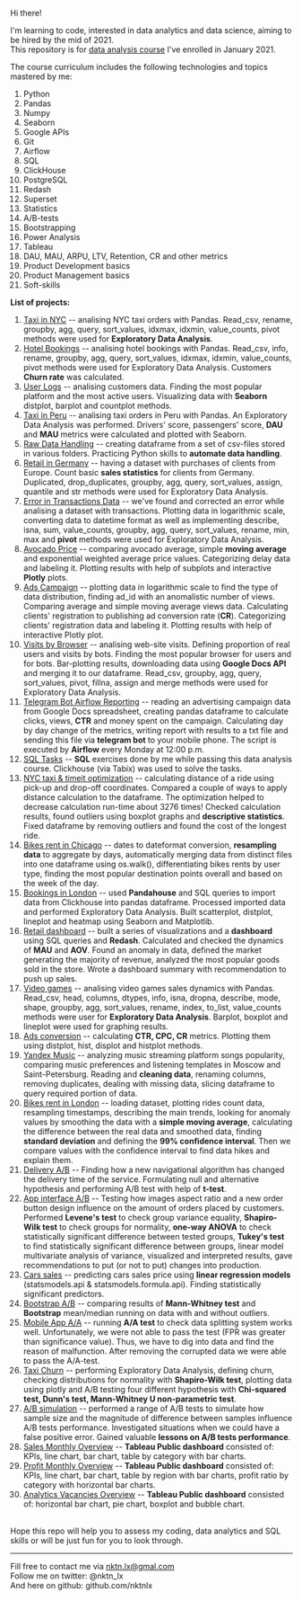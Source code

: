 Hi there!


I'm learning to code, interested in data analytics and data science, aiming to be hired by the mid of 2021.  
This repository is for [data analysis course](https://karpov.courses/) I've enrolled in January 2021.    

The course curriculum includes the following technologies and topics mastered by me:  
1. Python
2. Pandas
3. Numpy
4. Seaborn
5. Google APIs
6. Git
7. Airflow
8. SQL
9. ClickHouse
10. PostgreSQL
11. Redash
12. Superset
13. Statistics
14. A/B-tests
15. Bootstrapping
16. Power Analysis
17. Tableau
18. DAU, MAU, ARPU, LTV, Retention, CR and other metrics
19. Product Development basics
20. Product Management basics
21. Soft-skills  
   
   
   
   
   
**List of projects:**
1. [Taxi in NYC](https://github.com/nktnlx/data_analysis_course/tree/main/1_taxi_in_nyc) -- analising NYC taxi orders with Pandas. Read_csv, rename, groupby, agg, query, sort_values, idxmax, idxmin, value_counts, pivot methods were used for **Exploratory Data Analysis**.
2. [Hotel Bookings](https://github.com/nktnlx/data_analysis_course/tree/main/2_hotel_bookings) -- analising hotel bookings with Pandas. Read_csv, info, rename, groupby, agg, query, sort_values, idxmax, idxmin, value_counts, pivot methods were used for Exploratory Data Analysis. Customers **Churn rate** was calculated.  
3. [User Logs](https://github.com/nktnlx/data_analysis_course/tree/main/3_user_logs) -- analising customers data. Finding the most popular platform and the most active users. Visualizing data with **Seaborn** distplot, barplot and countplot methods.       
4. [Taxi in Peru](https://github.com/nktnlx/data_analysis_course/tree/main/4_taxi_peru) -- analising  taxi orders in Peru with Pandas. An Exploratory Data Analysis was performed. Drivers' score, passengers' score, **DAU** and **MAU** metrics were calculated and plotted with Seaborn.   
5. [Raw Data Handling](https://github.com/nktnlx/data_analysis_course/tree/main/5_raw_data_handling) -- creating dataframe from a set of csv-files stored in various folders. Practicing Python skills to **automate data handling**.  
6. [Retail in Germany](https://github.com/nktnlx/data_analysis_course/tree/main/6_retail_in_germany) -- having a dataset with purchases of clients from Europe. Count basic **sales statistics** for clients from Germany. Duplicated, drop_duplicates, groupby, agg, query, sort_values, assign, quantile and str methods were used for Exploratory Data Analysis. 
7. [Error in Transactions Data](https://github.com/nktnlx/data_analysis_course/tree/main/7_error_in_transaction_data) -- we've found and corrected an error while analising a dataset with transactions. Plotting data in logarithmic scale, converting data to datetime format as well as implementing describe, isna, sum, value_counts, groupby, agg, query, sort_values, rename, min, max and **pivot** methods were used for Exploratory Data Analysis.   
8. [Avocado Price](https://github.com/nktnlx/data_analysis_course/tree/main/8_avocado_price) -- comparing avocado average, simple **moving average** and exponential weighted average price values. Categorizing delay data and labeling it. Plotting results with help of subplots and interactive **Plotly** plots.  
9. [Ads Campaign](https://github.com/nktnlx/data_analysis_course/tree/main/9_ads_campaign) -- plotting data in logarithmic scale to find the type of data distribution, finding ad_id with an anomalistic number of views. Comparing average and simple moving average views data. Calculating clients' registration to publishing ad conversion rate (**CR**). Categorizing clients' registration data and labeling it. Plotting results with help of interactive Plotly plot.  
10. [Visits by Browser](https://github.com/nktnlx/data_analysis_course/tree/main/10_visits_by_browser) -- analising web-site visits. Defining proportion of real users and visits by bots. Finding the most popular browser for users and for bots. Bar-plotting results, downloading data using **Google Docs API** and merging it to our dataframe. Read_csv, groupby, agg, query, sort_values, pivot, fillna, assign and merge methods were used for Exploratory Data Analysis.
11. [Telegram Bot Airflow Reporting](https://github.com/nktnlx/data_analysis_course/tree/main/11_telegram_bot_airflow_reporting) -- reading an advertising campaign data from Google Docs spreadsheet, creating pandas dataframe to calculate clicks, views, **CTR** and money spent on the campaign. Calculating day by day change of the metrics, writing report with results to a txt file and sending this file via **telegram bot** to your mobile phone. The script is executed by **Airflow** every Monday at 12:00 p.m.   
12. [SQL Tasks](https://github.com/nktnlx/data_analysis_course/tree/main/12_sql_task) -- **SQL** exercises done by me while passing this data analysis course. Clickhouse (via Tabix) was used to solve the tasks.  
13. [NYC taxi & timeit optimization](https://github.com/nktnlx/data_analysis_course/tree/main/13_nyc_taxi_timeit_optimization) -- calculating distance of a ride using pick-up and drop-off coordinates. Compared a couple of ways to apply distance calculation to the dataframe. The optimization helped to decrease calculation run-time about 3276 times! Checked calculation results, found outliers using boxplot graphs and **descriptive statistics**. Fixed dataframe by removing outliers and found the cost of the longest ride.  
14. [Bikes rent in Chicago](https://github.com/nktnlx/data_analysis_course/tree/main/14_bikes_rent_chicago) -- dates to dateformat conversion, **resampling data** to aggregate by days, automatically merging data from distinct files into one dataframe using os.walk(), differentiating bikes rents by user type, finding the most popular destination points overall and based on the week of the day.  
15. [Bookings in London](https://github.com/nktnlx/data_analysis_course/tree/main/15_booking_in_london) -- used **Pandahouse** and SQL queries to import data from Clickhouse into pandas dataframe. Processed imported data and performed Exploratory Data Analysis. Built scatterplot, distplot, lineplot and heatmap using Seaborn and Matplotlib.  
16. [Retail dashboard](https://github.com/nktnlx/data_analysis_course/tree/main/16_retail_dashboard) -- built a series of visualizations and a **dashboard** using SQL queries and **Redash**. Calculated and checked the dynamics of **MAU** and **AOV**. Found an anomaly in data, defined the market generating the majority of revenue, analyzed the most popular goods sold in the store. Wrote a dashboard summary with recommendation to push up sales.
17. [Video games](https://github.com/nktnlx/data_analysis_course/tree/main/17_video_games) --  analising video games sales dynamics with Pandas. Read_csv, head, columns, dtypes, info, isna, dropna, describe, mode, shape, groupby, agg, sort_values, rename, index, to_list, value_counts methods were user for **Exploratory Data Analysis**. Barplot, boxplot and lineplot were used for graphing results.    
18. [Ads conversion](https://github.com/nktnlx/data_analysis_course/tree/main/18_ads_conversion) -- calculating **CTR, CPC, CR** metrics. Plotting them using distplot, hist, displot and histplot methods.
19. [Yandex Music](https://github.com/nktnlx/data_analysis_course/tree/main/19_yandex_music) -- analyzing music streaming platform songs popularity, comparing music preferences and listening templates in Moscow and Saint-Petersburg. Reading and **cleaning data**, renaming columns, removing duplicates, dealing with missing data, slicing dataframe to query required portion of data.  
20. [Bikes rent in London](https://github.com/nktnlx/data_analysis_course/tree/main/20_bikes_rent_london) -- loading dataset, plotting rides count data, resampling timestamps, describing the main trends, looking for anomaly values by smoothing the data with a **simple moving average**, calculating the difference between the real data and smoothed data, finding **standard deviation** and defining the **99% confidence interval**. Then we compare values with the confidence interval to find data hikes and explain them.  
21. [Delivery A/B](https://github.com/nktnlx/data_analysis_course/tree/main/21_delivery_ab) -- Finding how a new navigational algorithm has changed the delivery time of the service. Formulating null and alternative hypothesis and performing A/B test with help of **t-test**.  
22. [App interface A/B](https://github.com/nktnlx/data_analysis_course/tree/main/22_app_interface_ab) -- Testing how images aspect ratio and a new order button design influence on the amount of orders placed by customers. Performed **Levene's test** to check group variance equality, **Shapiro-Wilk test** to check groups for normality, **one-way ANOVA** to check statistically significant difference between tested groups, **Tukey's test** to find statistically significant difference between groups, linear model multivariate analysis of variance, visualized and interpreted results, gave recommendations to put (or not to put) changes into production.  
23. [Cars sales](https://github.com/nktnlx/data_analysis_course/tree/main/23_cars_sales) -- predicting cars sales price using **linear regression models** (statsmodels.api & statsmodels.formula.api). Finding statistically significant predictors.  
24. [Bootstrap A/B](https://github.com/nktnlx/data_analysis_course/tree/main/24_bootstrap_ab) -- comparing results of **Mann-Whitney test** and **Bootstrap** mean/median running on data with and without outliers.  
25. [Mobile App A/A](https://github.com/nktnlx/data_analysis_course/tree/main/25_mobile_app_aa) -- running **A/A test** to check data splitting system works well. Unfortunately, we were not able to pass the test (FPR was greater than significance value). Thus, we have to dig into data and find the reason of malfunction. After removing the corrupted data we were able to pass the A/A-test.
26. [Taxi Churn](https://github.com/nktnlx/data_analysis_course/tree/main/26_taxi_churn) -- performing Exploratory Data Analysis, defining churn, checking distributions for normality with **Shapiro-Wilk test**, plotting data using plotly and A/B testing four different hypothesis with **Chi-squared test, Dunn's test, Mann-Whitney U non-parametric test**.
27. [A/B simulation](https://github.com/nktnlx/data_analysis_course/tree/main/27_ab_simulation) -- performed a range of A/B tests to simulate how sample size and the magnitude of difference between samples influence A/B tests performance. Investigated situations when we could have a false positive error. Gained valuable **lessons on A/B tests performance**.  
28. [Sales Monthly Overview](https://public.tableau.com/profile/nktn.lx#!/vizhome/SalesMonthlyOverviewpractice1/Dashboard1) -- **Tableau Public dashboard** consisted of: KPIs, line chart, bar chart, table by category with bar charts.  
29. [Profit Monthly Overview](https://public.tableau.com/profile/nktn.lx#!/vizhome/ProfitMonthlyOverviewpractice2/ProfitMonthlyOverview) -- **Tableau Public dashboard** consisted of: KPIs, line chart, bar chart, table by region with bar charts, profit ratio by category with horizontal bar charts.  
30. [Analytics Vacancies Overview](https://public.tableau.com/profile/nktn.lx#!/vizhome/AnalyticsVacanciesOverviewpractice3/Dashboard1) -- **Tableau Public dashboard** consisted of: horizontal bar chart, pie chart, boxplot and bubble chart.



<br>
Hope this repo will help you to assess my coding, data analytics and SQL skills or will be just fun for you to look through.    



--------------------------------------------
Fill free to contact me via nktn.lx@gmal.com  
Follow me on twitter: @nktn_lx  
And here on github: github.com/nktnlx  